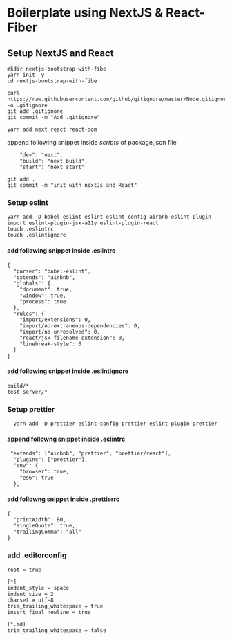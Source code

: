 # Boilerplate using NextJS & React-Fiber

## Setup NextJS and React 
```
mkdir nextjs-bootstrap-with-fibe
yarn init -y
cd nextjs-bootstrap-with-fibe
```


```
curl https://raw.githubusercontent.com/github/gitignore/master/Node.gitignore -o .gitignore
git add .gitignore
git commit -m "Add .gitignore"
```

```
yarn add next react react-dom
```

append following snippet inside *scripts*  of package.json file

```
    "dev": "next",
    "build": "next build",
    "start": "next start"
```


```
git add .
git commit -m "init with nextJs and React"
```

### Setup eslint

```
yarn add -D babel-eslint eslint eslint-config-airbnb eslint-plugin-import eslint-plugin-jsx-a11y eslint-plugin-react
touch .eslintrc
touch .eslintignore
```

#### add following snippet inside .eslintrc
```
{
  "parser": "babel-eslint",
  "extends": "airbnb",
  "globals": {
    "document": true,
    "window": true,
    "process": true
  },
  "rules": {
    "import/extensions": 0,
    "import/no-extraneous-dependencies": 0,
    "import/no-unresolved": 0,
    "react/jsx-filename-extension": 0,
    "linebreak-style": 0
  }
}
```

#### add following snippet inside .eslintignore
```
build/*
test_server/*
```

### Setup prettier
```
  yarn add -D prettier eslint-config-prettier eslint-plugin-prettier
```
#### append followng snippet inside .eslintrc
```
 "extends": ["airbnb", "prettier", "prettier/react"],
  "plugins": ["prettier"],
  "env": {
    "browser": true,
    "es6": true
  },
```

#### add followng snippet inside .prettierrc
```
{
  "printWidth": 80,
  "singleQuote": true,
  "trailingComma": "all"
}
```
### add .editorconfig
```
root = true

[*]
indent_style = space
indent_size = 2
charset = utf-8
trim_trailing_whitespace = true
insert_final_newline = true

[*.md]
trim_trailing_whitespace = false
```